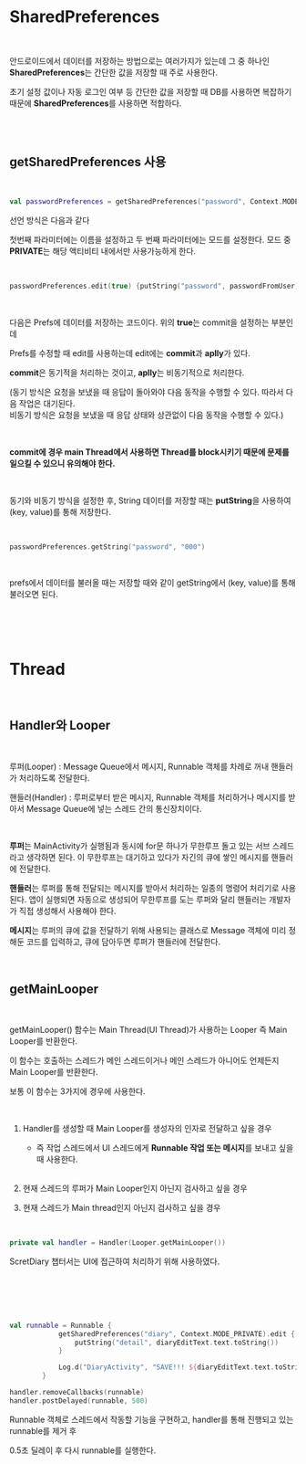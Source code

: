 # SharedPreferences

<br>

안드로이드에서 데이터를 저장하는 방법으로는 여러가지가 있는데 그 중 하나인 **SharedPreferences**는 간단한 값을 저장할 때 주로 사용한다.

초기 설정 값이나 자동 로그인 여부 등 간단한 값을 저장할 때 DB를 사용하면 복잡하기 때문에 **SharedPreferences**를 사용하면 적합하다.

<br>

<br>

## getSharedPreferences 사용

<br>

```kotlin
val passwordPreferences = getSharedPreferences("password", Context.MODE_PRIVATE)
```

선언 방식은 다음과 같다

첫번째 파라미터에는 이름을 설정하고 두 번째 파라미터에는 모드를 설정한다. 모드 중 **PRIVATE**는 해당 액티비티 내에서만 사용가능하게 한다.

<br>

```kotlin
passwordPreferences.edit(true) {putString("password", passwordFromUser)}
```

<br>

다음은 Prefs에 데이터를 저장하는 코드이다. 위의 **true**는 commit을 설정하는 부분인데

Prefs를 수정할 때 edit를 사용하는데 edit에는 **commit**과 **aplly**가 있다.

**commit**은 동기적을 처리하는 것이고, **aplly**는 비동기적으로 처리한다.

(동기 방식은 요청을 보냈을 때 응답이 돌아와야 다음 동작을 수행할 수 있다. 따라서 다음 작업은 대기된다.<br> 비동기 방식은 요청을 보냈을 때 응답 상태와 상관없이 다음 동작을 수행할 수 있다.)

<br>

**commit에 경우 main Thread에서 사용하면 Thread를 block시키기 때문에 문제를 일으킬 수 있으니 유의해야 한다.**

<br>

동기와 비동기 방식을 설정한 후, String 데이터를 저장할 때는 **putString**을 사용하여 (key, value)를 통해 저장한다.

<br>

```kotlin
passwordPreferences.getString("password", "000")
```

<br>

prefs에서 데이터를 불러올 때는 저장할 때와 같이 getString에서 (key, value)를 통해 불러오면 된다.

<br>

<br>

<br>

# Thread

<br>

## Handler와 Looper

<br>

루퍼(Looper) : Message Queue에서 메시지, Runnable 객체를 차례로 꺼내 핸들러가 처리하도록 전달한다.

핸들러(Handler) : 루퍼로부터 받은 메시지, Runnable 객체를 처리하거나 메시지를 받아서 Message Queue에 넣는 스레드 간의 통신장치이다.

<br>

**루퍼**는 MainActivity가 실행됨과 동시에 for문 하나가 무한루프 돌고 있는 서브 스레드라고 생각하면 된다. 이 무한루프는 대기하고 있다가 자긴의 큐에 쌓인 메시지를 핸들러에 전달한다.

**핸들러**는 루퍼를 통해 전달되는 메시지를 받아서 처리하는 일종의 명령어 처리기로 사용된다. 앱이 실행되면 자동으로 생성되어 무한루프를 도는 루퍼와 달리 핸들러는 개발자가 직접 생성해서 사용해야 한다.

**메시지**는 루퍼의 큐에 값을 전달하기 위해 사용되는 클래스로 Message 객체에 미리 정해둔 코드를 입력하고, 큐에 담아두면 루퍼가 핸들러에 전달한다.

<br>

## getMainLooper

<br>

getMainLooper() 함수는 Main Thread(UI Thread)가 사용하는 Looper 즉 Main Looper를 반환한다.

이 함수는 호출하는 스레드가 메인 스레드이거나 메인 스레드가 아니어도 언제든지 Main Looper를 반환한다.

보통 이 함수는 3가지에 경우에 사용한다.

<br>

1. Handler를 생성할 때 Main Looper를 생성자의 인자로 전달하고 싶을 경우

    - 즉 작업 스레드에서 UI 스레드에게 **Runnable 작업 또는 메시지**를 보내고 싶을 때 사용한다.

    <br>

2. 현재 스레드의 루퍼가 Main Looper인지 아닌지 검사하고 싶을 경우

3. 현재 스레드가 Main thread인지 아닌지 검사하고 싶을 경우

<br>

```kotlin
private val handler = Handler(Looper.getMainLooper())
```

ScretDiary 챕터서는 UI에 접근하여 처리하기 위해 사용하였다.

<br>

<br>

<br>

<br>

```kotlin
val runnable = Runnable {
            getSharedPreferences("diary", Context.MODE_PRIVATE).edit {
                putString("detail", diaryEditText.text.toString())
            }

            Log.d("DiaryActivity", "SAVE!!! ${diaryEditText.text.toString()}")
        }
```

```kotlin
handler.removeCallbacks(runnable)
handler.postDelayed(runnable, 500)
```

Runnable 객체로 스레드에서 작동할 기능을 구현하고, handler를 통해 진행되고 있는 runnable를 제거 후

0.5초 딜레이 후 다시 runnable를 실행한다.

